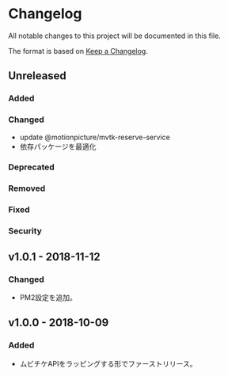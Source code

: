 # Changelog

All notable changes to this project will be documented in this file.

The format is based on [Keep a Changelog](http://keepachangelog.com/).

## Unreleased

### Added

### Changed

- update @motionpicture/mvtk-reserve-service
- 依存パッケージを最適化

### Deprecated

### Removed

### Fixed

### Security

## v1.0.1 - 2018-11-12

### Changed

- PM2設定を追加。

## v1.0.0 - 2018-10-09

### Added

- ムビチケAPIをラッピングする形でファーストリリース。

